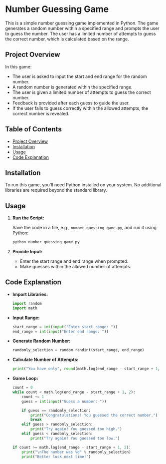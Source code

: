 # Number Guessing Game

This is a simple number guessing game implemented in Python. The game generates a random number within a specified range and prompts the user to guess the number. The user has a limited number of attempts to guess the correct number, which is calculated based on the range.

## Project Overview

In this game:
- The user is asked to input the start and end range for the random number.
- A random number is generated within the specified range.
- The user is given a limited number of attempts to guess the correct number.
- Feedback is provided after each guess to guide the user.
- If the user fails to guess correctly within the allowed attempts, the correct number is revealed.

## Table of Contents

- [Project Overview](#project-overview)
- [Installation](#installation)
- [Usage](#usage)
- [Code Explanation](#code-explanation)

## Installation

To run this game, you'll need Python installed on your system. No additional libraries are required beyond the standard library.

## Usage

1. **Run the Script:**
   
   Save the code in a file, e.g., `number_guessing_game.py`, and run it using Python:

    ```bash
    python number_guessing_game.py
    ```

2. **Provide Input:**

   - Enter the start range and end range when prompted.
   - Make guesses within the allowed number of attempts.

## Code Explanation

- **Import Libraries:**

    ```python
    import random
    import math
    ```

- **Input Range:**

    ```python
    start_range = int(input("Enter start range: "))
    end_range = int(input("Enter end range: "))
    ```

- **Generate Random Number:**

    ```python
    randomly_selection = random.randint(start_range, end_range)
    ```

- **Calculate Number of Attempts:**

    ```python
    print("You have only", round(math.log(end_range - start_range + 1, 2)), "chances to guess the integer!")
    ```

- **Game Loop:**

    ```python
    count = 0
    while count < math.log(end_range - start_range + 1, 2):
        count += 1
        guess = int(input("Guess a number: "))
    
        if guess == randomly_selection:
            print("Congratulations! You guessed the correct number.")
            break
        elif guess > randomly_selection:
            print("Try again! You guessed too high.")
        elif guess < randomly_selection:
            print("Try again! You guessed too low.")
    
    if count >= math.log(end_range - start_range + 1, 2):
        print("\nThe number was %d" % randomly_selection)
        print("Better luck next time!")
    ```


